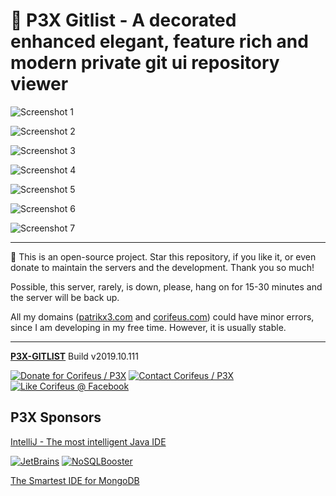 [//]: #@corifeus-header

# 🤖 P3X Gitlist - A decorated enhanced elegant, feature rich and modern private git ui repository viewer

                        
[//]: #@corifeus-header:end


![Screenshot 1](https://cdn.corifeus.com/git/gitlist/artifacts/screenshots/p3x-gitlist-1.jpeg)

![Screenshot 2](https://cdn.corifeus.com/git/gitlist/artifacts/screenshots/p3x-gitlist-2.jpeg)

![Screenshot 3](https://cdn.corifeus.com/git/gitlist/artifacts/screenshots/p3x-gitlist-3.jpeg)

![Screenshot 4](https://cdn.corifeus.com/git/gitlist/artifacts/screenshots/p3x-gitlist-4.jpeg)

![Screenshot 5](https://cdn.corifeus.com/git/gitlist/artifacts/screenshots/p3x-gitlist-5.jpeg)

![Screenshot 6](https://cdn.corifeus.com/git/gitlist/artifacts/screenshots/p3x-gitlist-6.jpeg)

![Screenshot 7](https://cdn.corifeus.com/git/gitlist/artifacts/screenshots/p3x-gitlist-7.jpeg)


[//]: #@corifeus-footer

---

🙏 This is an open-source project. Star this repository, if you like it, or even donate to maintain the servers and the development. Thank you so much!

Possible, this server, rarely, is down, please, hang on for 15-30 minutes and the server will be back up.

All my domains ([patrikx3.com](https://patrikx3.com) and [corifeus.com](https://corifeus.com)) could have minor errors, since I am developing in my free time. However, it is usually stable.
  
---
  
[**P3X-GITLIST**](https://pages.corifeus.com/gitlist) Build v2019.10.111 

[![Donate for Corifeus / P3X](https://img.shields.io/badge/Donate-Corifeus-003087.svg)](https://www.paypal.com/cgi-bin/webscr?cmd=_s-xclick&hosted_button_id=QZVM4V6HVZJW6)  [![Contact Corifeus / P3X](https://img.shields.io/badge/Contact-P3X-ff9900.svg)](https://www.patrikx3.com/en/front/contact) [![Like Corifeus @ Facebook](https://img.shields.io/badge/LIKE-Corifeus-3b5998.svg)](https://www.facebook.com/corifeus.software) 


## P3X Sponsors

[IntelliJ - The most intelligent Java IDE](https://www.jetbrains.com/?from=patrikx3)
  
[![JetBrains](https://cdn.corifeus.com/assets/svg/jetbrains-logo.svg)](https://www.jetbrains.com/?from=patrikx3) [![NoSQLBooster](https://cdn.corifeus.com/assets/png/nosqlbooster-70x70.png)](https://www.nosqlbooster.com/)

[The Smartest IDE for MongoDB](https://www.nosqlbooster.com)
  
  
 

[//]: #@corifeus-footer:end